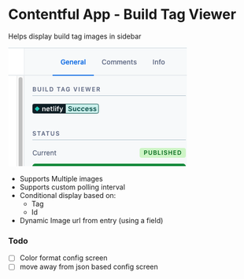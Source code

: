 # Contentful App - Build Tag Viewer
 
 Helps display build tag images in sidebar

 ![Example](readme/image.png)

 - Supports Multiple images
 - Supports custom polling interval
 - Conditional display based on:
    - Tag
    - Id
 - Dynamic Image url from entry (using a field)
 
 ### Todo
 - [ ] Color format config screen
 - [ ] move away from json based config screen
